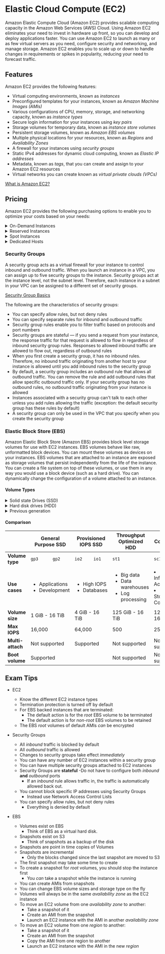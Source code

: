 # Elastic Cloud Compute (EC2)

Amazon Elastic Compute Cloud (Amazon EC2) provides scalable computing capacity in the Amazon Web Services (AWS) Cloud. Using Amazon EC2 eliminates your need to invest in hardware up front, so you can develop and deploy applications faster. You can use Amazon EC2 to launch as many or as few virtual servers as you need, configure security and networking, and manage storage. Amazon EC2 enables you to scale up or down to handle changes in requirements or spikes in popularity, reducing your need to forecast traffic. 

## Features

Amazon EC2 provides the following features:

- Virtual computing environments, known as _instances_
- Preconfigured templates for your instances, known as _Amazon Machine Images (AMIs)_ 
- Various configurations of CPU, memory, storage, and networking capacity, known as _instance types_
- Secure login information for your instances using _key pairs_
- Storage volumes for temporary data, known as _instance store volumes_
- Persistent storage volumes, known as _Amazon EBS volumes_
- Multiple physical locations for your resources, known as _Regions_ and _Availability Zones_
- A firewall for your instances using _security groups_
- Static IPv4 addresses for dynamic cloud computing, known as _Elastic IP addresses_
- Metadata, known as _tags_, that you can create and assign to your Amazon EC2 resources
- Virtual networks you can create known as _virtual private clouds (VPCs)_

[What is Amazon EC2?](https://docs.aws.amazon.com/AWSEC2/latest/UserGuide/concepts.html)

## Pricing

Amazon EC2 provides the following purchasing options to enable you to optimize your costs based on your needs: 

<details>
  <summary>On-Demand Instances</summary> 
  
  ---
  > Pay, by the second or hour, for the instances that you launch with no long term commitments. 
  >
  > You pay only for the seconds that your On-Demand Instances are in the running state.
  ---

  [On-Demand Instances](https://docs.aws.amazon.com/AWSEC2/latest/UserGuide/ec2-on-demand-instances.html)
</details>

<details>
  <summary>Reserved Instances</summary>

  --- 
  > Reduce costs by making a commitment to a consistent instance configuration for a term of 1 or 3 years. 
  ---
  Types of Reserved Instances:

  > _Standard_
  >
  > Provides a more signifiant discount the more you pay up front and the longer the contract, but instances cannot be exchanged.

  > _Convertible_
  >
  > Provides less of a discount than _Standard_, but instances can exchanged (converted from one configuration to another).
    
  > _Scheduled_
  > 
  > Reserves capacity that is scheduled to recur daily, weekly, or monthly, with a specified start time and duration, for a one-year term
  ---
  Payment Types:

  > _All Upfront_
  >
  > Full payment is made at the start of the term, with no other costs or additional hourly charges.
  >
  > _Partial Upfront_
  >
  > A portion of the cost is paid upfront with the remaining hours billed at a discounted hourly rate regardless of instance usage.
  >
  > _No Upfront_
  >
  > The cost is billed at a discounted hourly rate for every hour in the term, regardless of instance usage.

  [Reserved Instances](https://docs.aws.amazon.com/AWSEC2/latest/UserGuide/ec2-reserved-instances.html)
</details>

<details>
  <summary>Spot Instances</summary>

  ---
  > Uses spare EC2 capacity that is available for less than the On-Demand price.
  >
  > Spot Instances are a cost-effective choice if you can be flexible about when your applications run and if your applications can be interrupted.
  ---

  [Spot Instances](https://docs.aws.amazon.com/AWSEC2/latest/UserGuide/using-spot-instances.html)
</details>

<details>
  <summary>Dedicated Hosts</summary>
  
  ---
  > An Amazon EC2 Dedicated Host is a physical server with EC2 instance capacity fully dedicated to your use. Dedicated Hosts allow you to use your existing per-socket, per-core, or per-VM software licenses
  ---

  [Dedicated Hosts](https://docs.aws.amazon.com/AWSEC2/latest/UserGuide/dedicated-hosts-overview.html)
</details>

### Security Groups

A security group acts as a virtual firewall for your instance to control inbound and outbound traffic. When you launch an instance in a VPC, you can assign up to five security groups to the instance. Security groups act at the instance level, not the subnet level. Therefore, each instance in a subnet in your VPC can be assigned to a different set of security groups. 

[Security Group Basics](https://docs.aws.amazon.com/vpc/latest/userguide/VPC_SecurityGroups.html)

The following are the characteristics of security groups:

- You can specify allow rules, but not deny rules
- You can specify separate rules for inbound and outbound traffic
- Security group rules enable you to filter traffic based on protocols and port numbers
- Security groups are stateful — if you send a request from your instance, the response traffic for that request is allowed to flow in regardless of inbound security group rules. Responses to allowed inbound traffic are allowed to flow out, regardless of outbound rules
- When you first create a security group, it has no inbound rules. Therefore, no inbound traffic originating from another host to your instance is allowed until you add inbound rules to the security group
- By default, a security group includes an outbound rule that allows all outbound traffic. You can remove the rule and add outbound rules that allow specific outbound traffic only. If your security group has no outbound rules, no outbound traffic originating from your instance is allowed
- Instances associated with a security group can't talk to each other unless you add rules allowing the traffic (exception: the default security group has these rules by default)
- A security group can only be used in the VPC that you specify when you create the security group

### Elastic Block Store (EBS)

Amazon Elastic Block Store (Amazon EBS) provides block level storage volumes for use with EC2 instances. EBS volumes behave like raw, unformatted block devices. You can mount these volumes as devices on your instances. EBS volumes that are attached to an instance are exposed as storage volumes that persist independently from the life of the instance. You can create a file system on top of these volumes, or use them in any way you would use a block device (such as a hard drive). You can dynamically change the configuration of a volume attached to an instance. 

#### Volume Types

<details>
  <summary>Solid state Drives (SSD)</summary>

  ---
  > Optimized for transactional workloads involving frequent read/write operations with small I/O size, where the dominant performance attribute is IOPS.
  ---
  SSD Types:

  > _General Purpose SSD_
  >
  > Provides a balance of price and performance.  Recommended for most workloads.
  >
  > _Provisioned IOPS SSD_
  >
  > Provides high performance for mission-critical, low-latency, or high-throughput workloads. 

</details>

<details>
  <summary>Hard disk drives (HDD)</summary>

  ---
  > Optimized for large streaming workloads where the dominant performance attribute is throughput.
  ---
  HDD Types:

  > _Throughput Optimized HDD_
  >
  >  A low-cost HDD designed for frequently accessed, throughput-intensive workloads.
  >
  > _Cold HDD_
  >
  >The lowest-cost HDD design for less frequently accessed workloads. 
</details>

<details>
  <summary>Previous generation</summary>

  ---
   > Hard disk drives that can be used for workloads with small datasets where data is accessed infrequently and performance is not of primary importance.
  ---
</details>

#### Comparison

<table>
  <thead>
    <tr>
      <th></th>
      <th colspan="2" style="text-align: center;" align="center">General Purpose SSD</th>
      <th colspan="2" style="text-align: center;" align="center">Provisioned IOPS SSD</th>
      <th style="text-align: center;" align="center">Throughput Optimized HDD</th>
      <th style="text-align: center;" align="center">Cold HDD</th>
      <th style="text-align: center;" align="center">Magnetic</th>
    </tr>   
  </thead>
    <tbody>
      <tr>
        <td><b>Volume type</b></td>
        <td><code class="code">gp3</code></td>
        <td><code class="code">gp2</code></td>
        <td><code class="code">io2</code></td>
        <td><code class="code">io1</code></td>
        <td><code class="code">st1</code></td>
        <td><code class="code">sc1</code></td>
        <td><code class="code">standard</code></td>
      </tr>
      <tr>
        <td><b>Use cases</b></td>
        <td colspan="2">
          <div>
              <ul type="disc">
                <li>Applications</li>
                <li>Development</li>
              </ul>
          </div>
        </td>
        <td colspan="2">
          <div>
              <ul type="disc">
                <li>High IOPS</li>
                <li>Databases</li>
              </ul>
          </div>
        </td>
        <td>
          <div>
            <ul type="disc">
              <li>Big data</li>
              <li>Data warehouses </li>
              <li>Log processing</li>
            </ul>
          </div>
        </td>
        <td>
          <div>
              <ultype="disc">
                <li>Infrequent Access</li>
                <li>Lowest Storage Cost</li>
              </ul>
          </div>
        </td>
        <td>
          <div>
              <ultype="disc">
                <li>Infrequent Access</li>
              </ul>
          </div>
        </td>
      </tr>
      <tr> 
        <td><b>Volume size</b></td>
        <td colspan="2">1 GiB - 16 TiB </td>
        <td colspan="2">4 GiB - 16 TiB </td>
        <td>125 GiB - 16 TiB</td>
        <td>125 GiB - 16 TiB</td>
        <td>1 GiB-1 TiB</td>
      </tr>
      <tr>   
        <td><b>Max IOPS</b></td>
        <td colspan="2">16,000</td>
        <td colspan="2">64,000</td>
        <td>500</td>
        <td>250</td>
        <td>40 - 200</td>
      </tr>
      <tr>
        <td><b>Multi-attach</b></td>
        <td colspan="2">Not supported</td>
        <td colspan="2">Supported</td>
        <td>Not supported</td>
        <td>Not supported</td>
        <td>Not supported</td>
      </tr>
      <tr>
        <td><b>Boot volume</b></td>
        <td colspan="4">Supported</td>
        <td>Not supported</td>
        <td>Not supported</td>
        <td>Supported</td>
    </tr>
  </tbody>
</table>

## Exam Tips

- EC2
  - Know the different EC2 instance types
  - Termination protection is turned off by default
  - For EBS backed instances that are terminated:
    - The default action is for the _root_ EBS volume to be terminated
    - The default action is for _non-root_ EBS volumes to be retained
  - The EBS _root_ volumes of default AMIs *can* be encrypted

- Security Groups
  - All _inbound_ traffic is blocked by default
  - All _outbound_ traffic is allowed
  - Changes to security groups take effect _immediately_
  - You can have any number of EC2 instances within a security group
  - You can have multiple security groups attached to EC2 instances
  - Security Groups are **stateful**
    -Do not have to configure both _inbound_ **and** _outbound_ ports
    - If an _inbound_ rule allows traffic in, the traffic is automatically allowed back out.
  - You cannot block specific IP addresses using Security Groups
    - Instead use Network Access Control Lists
  - You can specify allow rules, but not deny rules
    - Everything is denied by default

- EBS
  - Volumes exist on EBS
    - Think of EBS as a virtual hard disk.
  - Snapshots exist on S3
    - Think of snapshots as a backup of the disk
  - Snapshots are point in time copies of Volumes
  - Snapshots are incremental
    - Only the blocks changed since the last snapshot are moved to S3
  - The first snapshot may take some time to create
  - To create a snapshot for _root_ volumes, you should stop the instance first
    - You _can_ take a snapshot while the instance is running
  - You can create AMIs from snapshots
  - You can change EBS volume sizes and storage type on the fly
  - Volumes will always be in the same _availability zone_ as the EC2 instance
  - To move an EC2 volume from one _availability zone_ to another:
    - Take a snapshot of it
    - Create an AMI from the snapshot
    - Launch an EC2 instance with the AMI in another _availability zone_
  - To move an EC2 volume from one _region_ to another:
    - Take a snapshot of it
    - Create an AMI from the snapshot
    - Copy the AMI from one region to another
    - Launch an EC2 instance with the AMI in the new _region_
